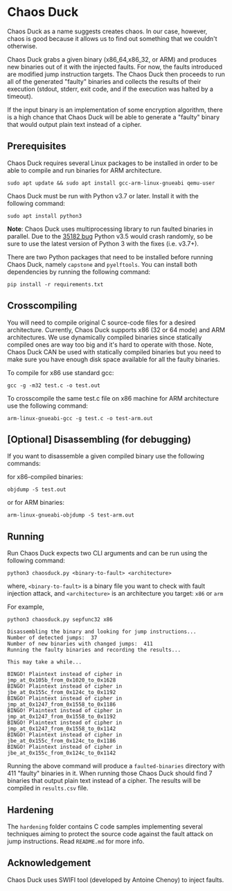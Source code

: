 # Chaos Duck

Chaos Duck as a name suggests creates chaos. In our case, however, chaos is good because it allows us to find out something that we couldn't otherwise. 

Chaos Duck grabs a given binary (x86_64,x86_32, or ARM) and produces new binaries out of it with the injected faults. For now, the faults introduced are modified jump instruction targets. The Chaos Duck then proceeds to run all of the generated "faulty" binaries and collects the results of their execution (stdout, stderr, exit code, and if the execution was halted by a timeout). 

If the input binary is an implementation of some encryption algorithm, there is a high chance that Chaos Duck will be able to generate a "faulty" binary that would output plain text instead of a cipher.

## Prerequisites

Chaos Duck requires several Linux packages to be installed in order to be able to compile and run binaries for ARM architecture.

```
sudo apt update && sudo apt install gcc-arm-linux-gnueabi qemu-user
```

Chaos Duck must be run with Python v3.7 or later. Install it with the following command:

```
sudo apt install python3
```

**Note**: Chaos Duck uses multiprocessing library to run faulted binaries in parallel. Due to the [35182 bug](https://bugs.python.org/issue35182) Python v3.5 would crash randomly, so be sure to use the latest version of Python 3 with the fixes (i.e. v3.7+).

There are two Python packages that need to be installed before running Chaos Duck, namely `capstone` and `pyelftools`. You can install both dependencies by running the following command:

```
pip install -r requirements.txt
```

## Crosscompiling

You will need to compile original C source-code files for a desired architecture. Currently, Chaos Duck supports x86 (32 or 64 mode) and ARM architectures. We use dynamically compiled binaries since statically compiled ones are way too big and it's hard to operate with those. Note, Chaos Duck CAN be used with statically compiled binaries but you need to make sure you have enough disk space available for all the faulty binaries. 

To compile for x86 use standard gcc:
```
gcc -g -m32 test.c -o test.out
```

To crosscompile the same test.c file on x86 machine for ARM architecture use the following command:
```
arm-linux-gnueabi-gcc -g test.c -o test-arm.out
```

## [Optional] Disassembling (for debugging)

If you want to disassemble a given compiled binary use the following commands:

for x86-compiled binaries:
```
objdump -S test.out
```
or for ARM binaries:
```
arm-linux-gnueabi-objdump -S test-arm.out
```

## Running

Run Chaos Duck expects two CLI arguments and can be run using the following command:

```
python3 chaosduck.py <binary-to-fault> <architecture>
```

where, `<binary-to-fault>` is a binary file you want to check with fault injection attack, and `<architecture>` is an architecture you target: `x86` or `arm`

For example,
```
python3 chaosduck.py sepfunc32 x86

Disassembling the binary and looking for jump instructions...
Number of detected jumps:  37
Number of new binaries with changed jumps:  411
Running the faulty binaries and recording the results...

This may take a while...

BINGO! Plaintext instead of cipher in jmp_at_0x105b_from_0x1020_to_0x1628
BINGO! Plaintext instead of cipher in jbe_at_0x155c_from_0x124c_to_0x1192
BINGO! Plaintext instead of cipher in jmp_at_0x1247_from_0x1558_to_0x1186
BINGO! Plaintext instead of cipher in jmp_at_0x1247_from_0x1558_to_0x1192
BINGO! Plaintext instead of cipher in jmp_at_0x1247_from_0x1558_to_0x1142
BINGO! Plaintext instead of cipher in jbe_at_0x155c_from_0x124c_to_0x1186
BINGO! Plaintext instead of cipher in jbe_at_0x155c_from_0x124c_to_0x1142

```

Running the above command will produce a `faulted-binaries` directory with 411 "faulty" binaries in it.  When running those Chaos Duck should find 7 binaries that output plain text instead of a cipher.
The results will be compiled in `results.csv` file.

## Hardening

The `hardening` folder contains C code samples implementing several techniques aiming to protect the source code against the fault attack on jump instructions. Read `README.md` for more info. 


## Acknowledgement
Chaos Duck uses SWIFI tool (developed by Antoine Chenoy) to inject faults.


